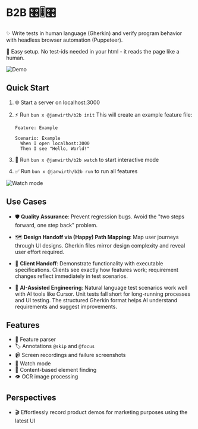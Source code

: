 # B2B 🎛️🎚️🎛️

✨ Write tests in human language (Gherkin) and verify program behavior with headless browser automation (Puppeteer).

🚀 Easy setup. No test-ids needed in your html - it reads the page like a human.

![Demo](https://media3.giphy.com/media/v1.Y2lkPTc5MGI3NjExazBmem53ZGg0OW5jY2lwYXY0Nzl5NncyamlsNXV2ZmxtMDMzdDczMCZlcD12MV9pbnRlcm5hbF9naWZfYnlfaWQmY3Q9Zw/5TCesEg1W2NHsWenYI/giphy.gif)

## Quick Start

1. 🌐 Start a server on localhost:3000
2. ⚡ Run `bun x @janwirth/b2b init`
   This will create an example feature file:

   ```gherkin
   Feature: Example

   Scenario: Example
     When I open localhost:3000
     Then I see "Hello, World!"
   ```

3. 👀 Run `bun x @janwirth/b2b watch` to start interactive mode
4. ✅ Run `bun x @janwirth/b2b run` to run all features

![Watch mode](https://media4.giphy.com/media/v1.Y2lkPTc5MGI3NjExNHBrcGVuMjg5ODF0OWdiMDE4emlzbjZvemNscWsxcXM0NXp2emZqaSZlcD12MV9pbnRlcm5hbF9naWZfYnlfaWQmY3Q9Zw/U8YmUzgsHpysM1LExG/giphy.gif)

## Use Cases

- 🛡️ **Quality Assurance**: Prevent regression bugs. Avoid the "two steps forward, one step back" problem.

- 🗺️ **Design Handoff via (Happy) Path Mapping**: Map user journeys through UI designs. Gherkin files mirror design complexity and reveal user effort required.

- 🤝 **Client Handoff**: Demonstrate functionality with executable specifications. Clients see exactly how features work; requirement changes reflect immediately in test scenarios.

- 🤖 **AI-Assisted Engineering**: Natural language test scenarios work well with AI tools like Cursor. Unit tests fall short for long-running processes and UI testing. The structured Gherkin format helps AI understand requirements and suggest improvements.

## Features

- 📝 Feature parser
- 🏷️ Annotations `@skip` and `@focus`
- 📹 Screen recordings and failure screenshots
- 👀 Watch mode
- 🎯 Content-based element finding
- 👁️ OCR image processing

## Perspectives

- 🎬 Effortlessly record product demos for marketing purposes using the latest UI
